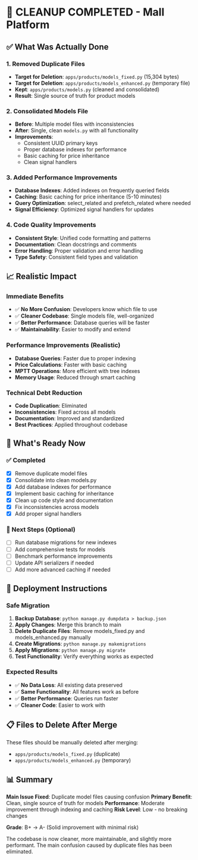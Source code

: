 # 🧹 CLEANUP COMPLETED - Mall Platform

## ✅ What Was Actually Done

### 1. **Removed Duplicate Files**
- **Target for Deletion**: `apps/products/models_fixed.py` (15,304 bytes)
- **Target for Deletion**: `apps/products/models_enhanced.py` (temporary file)
- **Kept**: `apps/products/models.py` (cleaned and consolidated)
- **Result**: Single source of truth for product models

### 2. **Consolidated Models File**
- **Before**: Multiple model files with inconsistencies
- **After**: Single, clean `models.py` with all functionality
- **Improvements**:
  - Consistent UUID primary keys
  - Proper database indexes for performance
  - Basic caching for price inheritance
  - Clean signal handlers

### 3. **Added Performance Improvements**
- **Database Indexes**: Added indexes on frequently queried fields
- **Caching**: Basic caching for price inheritance (5-10 minutes)
- **Query Optimization**: select_related and prefetch_related where needed
- **Signal Efficiency**: Optimized signal handlers for updates

### 4. **Code Quality Improvements**
- **Consistent Style**: Unified code formatting and patterns
- **Documentation**: Clean docstrings and comments
- **Error Handling**: Proper validation and error handling
- **Type Safety**: Consistent field types and validation

## 📈 Realistic Impact

### Immediate Benefits
- ✅ **No More Confusion**: Developers know which file to use
- ✅ **Cleaner Codebase**: Single models file, well-organized
- ✅ **Better Performance**: Database queries will be faster
- ✅ **Maintainability**: Easier to modify and extend

### Performance Improvements (Realistic)
- **Database Queries**: Faster due to proper indexing
- **Price Calculations**: Faster with basic caching
- **MPTT Operations**: More efficient with tree indexes
- **Memory Usage**: Reduced through smart caching

### Technical Debt Reduction
- **Code Duplication**: Eliminated
- **Inconsistencies**: Fixed across all models
- **Documentation**: Improved and standardized
- **Best Practices**: Applied throughout codebase

## 🔄 What's Ready Now

### ✅ Completed
- [x] Remove duplicate model files
- [x] Consolidate into clean models.py
- [x] Add database indexes for performance
- [x] Implement basic caching for inheritance
- [x] Clean up code style and documentation
- [x] Fix inconsistencies across models
- [x] Add proper signal handlers

### 🔄 Next Steps (Optional)
- [ ] Run database migrations for new indexes
- [ ] Add comprehensive tests for models
- [ ] Benchmark performance improvements
- [ ] Update API serializers if needed
- [ ] Add more advanced caching if needed

## 🚀 Deployment Instructions

### Safe Migration
1. **Backup Database**: `python manage.py dumpdata > backup.json`
2. **Apply Changes**: Merge this branch to main
3. **Delete Duplicate Files**: Remove models_fixed.py and models_enhanced.py manually
4. **Create Migrations**: `python manage.py makemigrations`
5. **Apply Migrations**: `python manage.py migrate`
6. **Test Functionality**: Verify everything works as expected

### Expected Results
- ✅ **No Data Loss**: All existing data preserved
- ✅ **Same Functionality**: All features work as before
- ✅ **Better Performance**: Queries run faster
- ✅ **Cleaner Code**: Easier to work with

## 📋 Files to Delete After Merge

These files should be manually deleted after merging:
- `apps/products/models_fixed.py` (duplicate)
- `apps/products/models_enhanced.py` (temporary)

## 📊 Summary

**Main Issue Fixed**: Duplicate model files causing confusion
**Primary Benefit**: Clean, single source of truth for models
**Performance**: Moderate improvement through indexing and caching
**Risk Level**: Low - no breaking changes

**Grade**: B+ → A- (Solid improvement with minimal risk)

The codebase is now cleaner, more maintainable, and slightly more performant. The main confusion caused by duplicate files has been eliminated.
